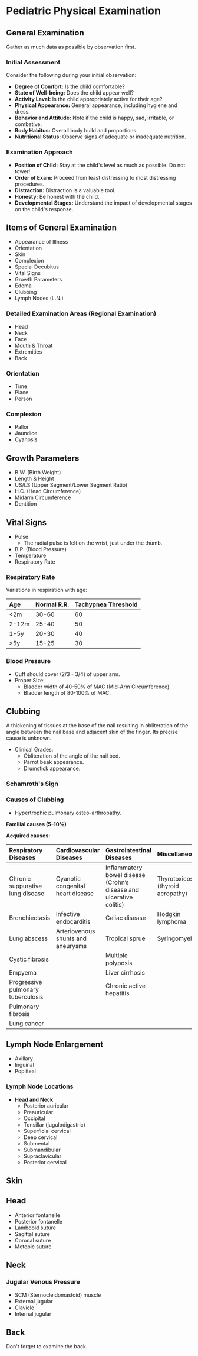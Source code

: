 # Pediatric Physical Examination

## General Examination

Gather as much data as possible by observation first.

### Initial Assessment

Consider the following during your initial observation:

*   **Degree of Comfort:** Is the child comfortable?
*   **State of Well-being:** Does the child appear well?
*   **Activity Level:** Is the child appropriately active for their age?
*   **Physical Appearance:** General appearance, including hygiene and dress.
*   **Behavior and Attitude:** Note if the child is happy, sad, irritable, or combative.
*   **Body Habitus:** Overall body build and proportions.
*   **Nutritional Status:** Observe signs of adequate or inadequate nutrition.

### Examination Approach

*   **Position of Child:** Stay at the child's level as much as possible. Do not tower!
*   **Order of Exam:** Proceed from least distressing to most distressing procedures.
*   **Distraction:** Distraction is a valuable tool.
*   **Honesty:** Be honest with the child.
*   **Developmental Stages:** Understand the impact of developmental stages on the child's response.

## Items of General Examination

*   Appearance of Illness
*   Orientation
*   Skin
*   Complexion
*   Special Decubitus
*   Vital Signs
*   Growth Parameters
*   Edema
*   Clubbing
*   Lymph Nodes (L.N.)

### Detailed Examination Areas (Regional Examination)

*   Head
*   Neck
*   Face
*   Mouth & Throat
*   Extremities
*   Back

### Orientation

*   Time
*   Place
*   Person

### Complexion

*   Pallor
*   Jaundice
*   Cyanosis

## Growth Parameters

*   B.W. (Birth Weight)
*   Length & Height
*   US/LS (Upper Segment/Lower Segment Ratio)
*   H.C. (Head Circumference)
*   Midarm Circumference
*   Dentition

## Vital Signs

*   Pulse
    *   The radial pulse is felt on the wrist, just under the thumb.
*   B.P. (Blood Pressure)
*   Temperature
*   Respiratory Rate

### Respiratory Rate

Variations in respiration with age:

| Age   | Normal R.R. | Tachypnea Threshold |
| :---- | :---------- | :------------------ |
| <2m   | 30-60       | 60                  |
| 2-12m | 25-40       | 50                  |
| 1-5y  | 20-30       | 40                  |
| >5y   | 15-25       | 30                  |

### Blood Pressure

* Cuff should cover (2/3 - 3/4) of upper arm.
* Proper Size:
    * Bladder width of 40-50% of MAC (Mid-Arm Circumference).
    * Bladder length of 80-100% of MAC.

## Clubbing

A thickening of tissues at the base of the nail resulting in obliteration of the angle between the nail base and adjacent skin of the finger. Its precise cause is unknown.

*   Clinical Grades:
    *   Obliteration of the angle of the nail bed.
    *   Parrot beak appearance.
    *   Drumstick appearance.

### Schamroth's Sign

### Causes of Clubbing

*   Hypertrophic pulmonary osteo-arthropathy.

**Familial causes (5-10%)**

**Acquired causes:**

| Respiratory Diseases                       | Cardiovascular Diseases                  | Gastrointestinal Diseases                                         | Miscellaneous                        |
| :--------------------------------------- | :--------------------------------------- | :---------------------------------------------------------------- | :----------------------------------- |
| Chronic suppurative lung disease           | Cyanotic congenital heart disease          | Inflammatory bowel disease (Crohn’s disease and ulcerative colitis) | Thyrotoxicosis (thyroid acropathy)   |
| Bronchiectasis                           | Infective endocarditis                   | Celiac disease                                                   | Hodgkin lymphoma                     |
| Lung abscess                             | Arteriovenous shunts and aneurysms       | Tropical sprue                                                   | Syringomyelia                        |
| Cystic fibrosis                          |                                          | Multiple polyposis                                               |                                      |
| Empyema                                  |                                          | Liver cirrhosis                                                  |                                      |
| Progressive pulmonary tuberculosis         |                                          | Chronic active hepatitis                                           |                                      |
| Pulmonary fibrosis                         |                                          |                                                                  |                                      |
| Lung cancer                              |                                          |                                                                  |                                      |

## Lymph Node Enlargement

*   Axillary
*   Inguinal
*   Popliteal

### Lymph Node Locations

*   **Head and Neck**
    *   Posterior auricular
    *   Preauricular
    *   Occipital
    *   Tonsillar (jugulodigastric)
    *   Superficial cervical
    *   Deep cervical
    *   Submental
    *   Submandibular
    *   Supraclavicular
    *   Posterior cervical

## Skin

## Head

*   Anterior fontanelle
*   Posterior fontanelle
*   Lambdoid suture
*   Sagittal suture
*   Coronal suture
*   Metopic suture

## Neck

### Jugular Venous Pressure

*   SCM (Sternocleidomastoid) muscle
*   External jugular
*   Clavicle
*   Internal jugular

## Back

Don't forget to examine the back.
